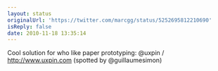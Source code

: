 ```yaml
---
layout: status
originalUrl: 'https://twitter.com/marcgg/status/5252695812210690'
isReply: false
date: 2010-11-18 13:35:14
---
```


Cool solution for who like paper prototyping: @uxpin / http://www.uxpin.com (spotted by @guillaumesimon)
